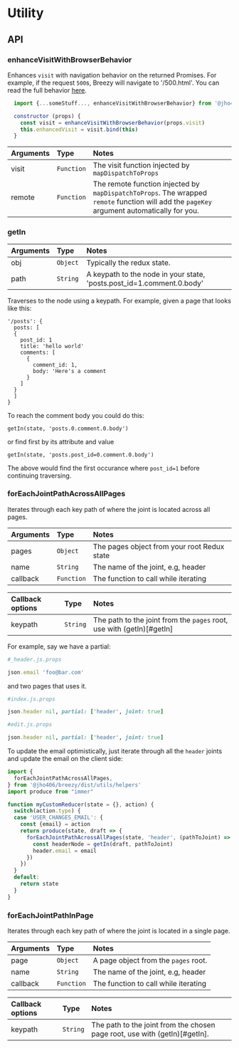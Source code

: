 # Utility

## API

### enhanceVisitWithBrowserBehavior

Enhances `visit` with navigation behavior on the returned Promises. For example, if the request `500`s, Breezy will navigate to '/500.html'. You can read the full behavior [here](https://github.com/jho406/Breezy/blob/master/breezy/lib/utils/react.js#L131).

```javascript
  import {...someStuff..., enhanceVisitWithBrowserBehavior} from '@jho406/breezy'

  constructor (props) {
    const visit = enhanceVisitWithBrowserBehavior(props.visit)
    this.enhancedVisit = visit.bind(this)
  }
```

| Arguments | Type | Notes |
| :--- | :--- | :--- |
| visit | `Function` | The visit function injected by `mapDispatchToProps` |
| remote | `Function` | The remote function injected by `mapDispatchToProps`. The wrapped `remote` function will add the `pageKey` argument automatically for you. |

### getIn

| Arguments | Type | Notes |
| :--- | :--- | :--- |
| obj | `Object` | Typically the redux state.
| path | `String ` | A keypath to the node in your state, 'posts.post_id=1.comment.0.body'

Traverses to the node using a keypath. For example, given a page that looks like this:

```text
'/posts': {
  posts: [
  {
    post_id: 1
    title: 'hello world'
    comments: [
      {
        comment_id: 1,
        body: 'Here's a comment
      }
    ]
  }
  ]
}
```

To reach the comment body you could do this:

```text
getIn(state, 'posts.0.comment.0.body')
```

or find first by its attribute and value

```text
getIn(state, 'posts.post_id=0.comment.0.body')
```

The above would find the first occurance where `post_id=1` before continuing traversing.

### forEachJointPathAcrossAllPages
Iterates through each key path of where the joint is located across all pages.

| Arguments | Type | Notes |
| :--- | :--- | :--- |
| pages | `Object` | The pages object from your root Redux state
| name | `String ` | The name of the joint, e.g, header
| callback | `Function` | The function to call while iterating

| Callback options | Type | Notes |
| :--- | :--- | :--- |
| keypath | `String` | The path to the joint from the `pages` root, use with (getIn)[#getIn]

For example, say we have a partial:

```ruby
#_header.js.props

json.email 'foo@bar.com'
```

and two pages that uses it.
```ruby
#index.js.props

json.header nil, partial: ['header', joint: true]
```

```ruby
#edit.js.props

json.header nil, partial: ['header', joint: true]
```

To update the email optimistically, just iterate through all the `header` joints and update the email on the client side:

```javascript
import {
  forEachJointPathAcrossAllPages,
} from '@jho406/breezy/dist/utils/helpers'
import produce from "immer"

function myCustomReducer(state = {}, action) {
  switch(action.type) {
  case 'USER_CHANGES_EMAIL': {
    const {email} = action
    return produce(state, draft => {
      forEachJointPathAcrossAllPages(state, 'header', (pathToJoint) => {
        const headerNode = getIn(draft, pathToJoint)
        header.email = email
      })
    })
  }
  default:
    return state
  }
}
```

### forEachJointPathInPage
Iterates through each key path of where the joint is located in a single page.

| Arguments | Type | Notes |
| :--- | :--- | :--- |
| page | `Object` | A page object from the `pages` root.
| name | `String ` | The name of the joint, e.g, header
| callback | `Function` | The function to call while iterating

| Callback options | Type | Notes |
| :--- | :--- | :--- |
| keypath | `String` | The path to the joint from the chosen page root, use with (getIn)[#getIn].

